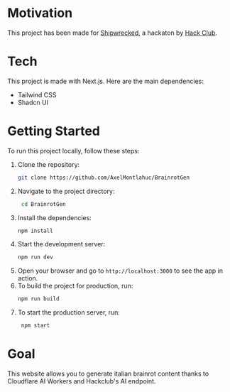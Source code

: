 # Motivation
This project has been made for [Shipwrecked](https://shipwrecked.hackclub.com), a hackaton by [Hack Club](https://hackclub.com).

# Tech
This project is made with Next.js. Here are the main dependencies:
- Tailwind CSS
- Shadcn UI

# Getting Started
To run this project locally, follow these steps:
1. Clone the repository:
   ```bash
   git clone https://github.com/AxelMontlahuc/BrainrotGen
   ```
2. Navigate to the project directory:
   ```bash
    cd BrainrotGen
    ```
3. Install the dependencies:
   ```bash
   npm install
   ```
4. Start the development server:
   ```bash
   npm run dev
   ```
5. Open your browser and go to `http://localhost:3000` to see the app in action.
6. To build the project for production, run:
   ```bash
   npm run build
   ```
7. To start the production server, run:
   ```bash
    npm start
    ```

# Goal
This website allows you to generate italian brainrot content thanks to Cloudflare AI Workers and Hackclub's AI endpoint. 